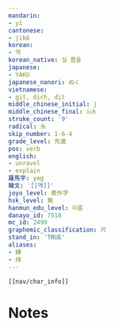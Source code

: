 ```yaml
---
mandarin:
- yì
cantonese:
- jik6
korean:
- 역
korean_native: 실 뽑을
japanese:
- YAKU
japanese_nanori: ぬく
vietnamese:
- gịt, dịch, dịt
middle_chinese_initial: j
middle_chinese_final: iᴇk
stroke_count: '9'
radical: 糸
skip_number: 1-6-4
grade_level: 先進
pos: verb
english:
- unravel
- explain
羅馬字: yeg
韓文: '[[역]]'
joyo_level: 表外字
hsk_level: 無
hanmun_edu_level: 이름
danayo_id: 7518
mc_id: 2499
graphemic_classification: 尺
stand_in: 'TRUE'
aliases:
- 繹
- 绎
---
```

```meta-bind-embed
[[nav/char_info]]
```

# Notes
